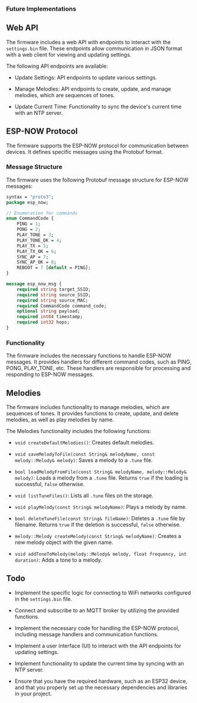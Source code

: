 

### Future Implementations


## Web API

The firmware includes a web API with endpoints to interact with the `settings.bin` file. These endpoints allow communication in JSON format with a web client for viewing and updating settings.

The following API endpoints are available:

- Update Settings: API endpoints to update various settings.

- Manage Melodies: API endpoints to create, update, and manage melodies, which are sequences of tones.

- Update Current Time: Functionality to sync the device's current time with an NTP server.

## ESP-NOW Protocol

The firmware supports the ESP-NOW protocol for communication between devices. It defines specific messages using the Protobuf format.

### Message Structure

The firmware uses the following Protobuf message structure for ESP-NOW messages:

```protobuf
syntax = "proto3";
package esp_now;

// Enumeration for commands
enum CommandCode {
    PING = 1;
    PONG = 2;
    PLAY_TONE = 3;
    PLAY_TONE_OK = 4;
    PLAY_TX = 5;
    PLAY_TX_OK = 6;
    SYNC_AP = 7;
    SYNC_AP_OK = 8;
    REBOOT = 7 [default = PING];
}

message esp_now_msg {
    required string target_SSID;
    required string source_SSID;
    required string source_MAC;
    required CommandCode command_code;
    optional string payload;
    required int64 timestamp;
    required int32 hops;
}
```

### Functionality

The firmware includes the necessary functions to handle ESP-NOW messages. It provides handlers for different command codes, such as PING, PONG, PLAY_TONE, etc. These handlers are responsible for processing and responding to ESP-NOW messages.

## Melodies

The firmware includes functionality to manage melodies, which are sequences of tones. It provides functions to create, update, and delete melodies, as well as play melodies by name.

The Melodies functionality includes the following functions:

- `void createDefaultMelodies()`: Creates default melodies.

- `void saveMelodyToFile(const String& melodyName, const melody::Melody& melody)`: Saves a melody to a `.tune` file.

- `bool loadMelodyFromFile(const String& melodyName, melody::Melody& melody)`: Loads a melody from a `.tune` file. Returns `true` if the loading is successful, `false` otherwise.

- `void listTuneFiles()`: Lists all `.tune` files on the storage.

- `void playMelody(const String& melodyName)`: Plays a melody by name.

- `bool deleteTuneFile(const String& fileName)`: Deletes a `.tune` file by filename. Returns `true` if the deletion is successful, `false` otherwise.

- `melody::Melody createMelody(const String& melodyName)`: Creates a new melody object with the given name.

- `void addToneToMelody(melody::Melody& melody, float frequency, int duration)`: Adds a tone to a melody.

## Todo


- Implement the specific logic for connecting to WiFi networks configured in the `settings.bin` file.

- Connect and subscribe to an MQTT broker by utilizing the provided functions.

- Implement the necessary code for handling the ESP-NOW protocol, including message handlers and communication functions.

- Implement a user interface (UI) to interact with the API endpoints for updating settings.

- Implement functionality to update the current time by syncing with an NTP server.

- Ensure that you have the required hardware, such as an ESP32 device, and that you properly set up the necessary dependencies and libraries in your project.

 
